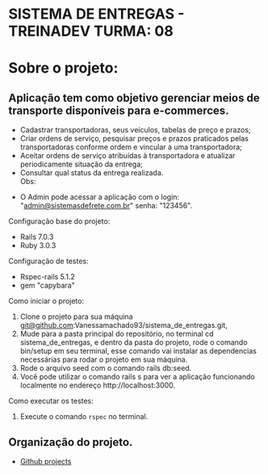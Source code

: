 <h1>SISTEMA DE ENTREGAS - TREINADEV TURMA: 08<h1>
Sobre o projeto:

<h2>Aplicação tem como objetivo gerenciar meios de transporte disponíveis para e-commerces.</h2>

- Cadastrar transportadoras, seus veículos, tabelas de preço e prazos;
- Criar ordens de serviço, pesquisar preços e prazos praticados pelas
  transportadoras conforme ordem e vincular a uma transportadora;
- Aceitar ordens de serviço atribuídas à transportadora e atualizar periodicamente situação da entrega;
- Consultar qual status da entrega realizada.<br>
  Obs:

* O Admin pode acessar a aplicação com o login: "admin@sistemasdefrete.com.br" senha: "123456".

Configuração base do projeto:

- Rails 7.0.3
- Ruby 3.0.3

Configuração de testes:

- Rspec-rails 5.1.2
- gem "capybara"

Como iniciar o projeto:

1. Clone o projeto para sua máquina <br>
   git@github.com:Vanessamachado93/sistema_de_entregas.git,<br>
2. Mude para a pasta principal do repositório, no terminal cd sistema_de_entregas, e dentro da pasta do projeto, rode o comando bin/setup em seu terminal, esse comando vai instalar as dependencias necessárias para rodar o projeto em sua máquina.
3. Rode o arquivo seed com o comando rails db:seed.
4. Você pode utilizar o comando rails s para ver a aplicação funcionando localmente no endereço http://localhost:3000.

Como executar os testes:

1.  Execute o comando `rspec` no terminal.

<h2> Organização do projeto.</h2>

- [Github projects](https://github.com/users/Vanessamachado93/projects/2)
